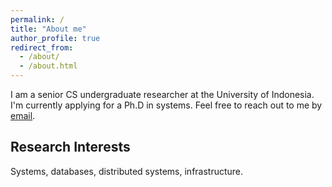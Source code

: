 ```yaml
---
permalink: /
title: "About me"
author_profile: true
redirect_from: 
  - /about/
  - /about.html
---
```


I am a senior CS undergraduate researcher at the University of Indonesia. I'm currently applying for a Ph.D in systems. Feel free to reach out to me by [email](david.alxndr01@gmail.com).

## Research Interests

Systems, databases, distributed systems, infrastructure.
